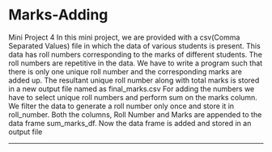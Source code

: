 # Marks-Adding
Mini Project 4
In this mini project, we are provided with a csv(Comma Separated Values) file in which the data of various students is present.
This data has roll numbers corresponding to the marks of different students. 
The roll numbers are repetitive in the data.
We have to write a program such that there is only one unique roll number and the corresponding marks are added up. The resultant unique roll number along with total marks is stored in a new output file named as final_marks.csv
For adding the numbers we have to select unique roll numbers and perform sum on the marks column. We filter the data to generate a roll number only once and store it in roll_number.
Both the columns, Roll Number and Marks are appended to the data frame sum_marks_df. 
Now the data frame is added and stored in an output file
_____________________________________________________________________________________________________________________________________________________________________________________________________________________________
